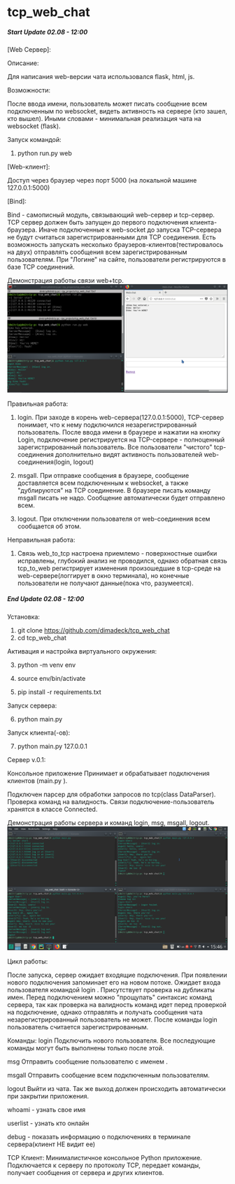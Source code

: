 # tcp_web_chat

##### Start Update 02.08 - 12:00 #####
[Web Сервер]:

Описание:

Для написания web-версии чата использовался flask, html, js.


Возможности:

После ввода имени, пользователь может писать сообщение всем подключенным по websocket, видеть активность на сервере
(кто зашел, кто вышел). Иными словами - минимальная реализация чата на websocket (flask).


Запуск командой:

1) python run.py web


[Web-клиент]:

Доступ через браузер через порт 5000 (на локальной машине 127.0.0.1:5000)


[Bind]:

Bind - самописный модуль, связывающий web-сервер и tcp-сервер.
TCP сервер должен быть запущен до первого подключения клиента-браузера. Иначе подключенные к web-socket до запуска
TCP-сервера не будут считаться зарегистрированными для TCP соединения.
Есть возможность запускать несколько браузеров-клиентов(тестировалось на двух) отправлять сообщения всем
зарегистрированным пользователям. При "Логине" на сайте, пользователи регистрируются в базе TCP соединений.

Демонстрация работы связи web+tcp.
![alt text](github02.png)




Правильная работа:

1) login. При заходе в корень web-сервера(127.0.0.1:5000), TCP-сервер понимает, что к нему подключился
незарегистрированный пользователь. После ввода имени в браузере и нажатии на кнопку Login, подключение регистрируется
на TCP-сервере - полноценный зарегистрированный пользователь. Все пользователи "чистого" tcp-соединения дополнительно
видят активность пользователей web-соединения(login, logout)

2) msgall. При отправке сообщения в браузере, сообщение доставляется всем подключенным к websocket, а также
"дублируются" на TCP соединение. В браузере писать команду msgall писать не надо. Сообщение автоматически будет
отправлено всем.

3) logout. При отключении пользователя от web-соединения всем сообщается об этом.


Неправильная работа:

1) Связь web_to_tcp настроена приемлемо - поверхностные ошибки исправлены, глубокий анализ не проводился, однако
обратная связь tcp_to_web регистрирует изменения произошедшие в tcp-среде на web-сервере(логгирует в окно терминала),
но конечные пользователи не получают данные(пока что, разумеется).

##### End Update 02.08 - 12:00 #####


Установка:
1) git clone https://github.com/dimadeck/tcp_web_chat
2) cd tcp_web_chat

Активация и настройка виртуального окружения:

3) python -m venv env

4) source env/bin/activate

5) pip install -r requirements.txt

Запуск сервера:

6) python main.py

Запуск клиента(-ов):

7) python main.py 127.0.0.1

Сервер v.0.1:

Консольное приложение
Принимает и обрабатывает подключения клиентов (main.py <ip>).

Подключен парсер для обработки запросов по tcp(class DataParser). Проверка команд на валидность.
Связи подключение-пользователь хранятся в классе Connected.

Демонстрация работы сервера и команд login, msg, msgall, logout.
![alt text](github01.png)

Цикл работы:

После запуска, сервер ожидает входящие подключения. При появлении нового подключения запоминает его на новом потоке.
Ожидает входа пользователя командой login <username>. Присутствует проверка на дубликаты имен. Перед подключением можно
"прощупать" синтаксис команд сервера, так как проверка на валидность команд идет перед проверкой на подключение,
однако отправлять и получать сообщения чата незарегистрированный пользователь не может. После команды login <username>
пользователь считается зарегистрированным.

Команды:
login <username> Подключить нового пользователя. Все последующие команды могут быть выполнены только после этой.

msg <username> <text> Отправить сообщение <text> пользователю с именем <username>.

msgall <text> Отправить сообщение <text> всем подключенным пользователям.

logout Выйти из чата. Так же выход должен происходить автоматически при закрытии приложения.

whoami - узнать свое имя

userlist - узнать кто онлайн

debug - показать информацию о подключениях в терминале сервера(клиент НЕ видит ее)


TCP Клиент:
Минималистичное консольное Python приложение.
Подключается к серверу по протоколу TCP, передает команды, получает сообщения от сервера и других клиентов.
